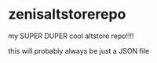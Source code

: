 # zenisaltstorerepo
my SUPER DUPER cool altstore repo!!!!


this will probably always be just a JSON file
